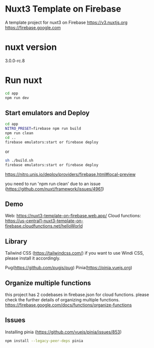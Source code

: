 # Nuxt3 Template on Firebase
A template project for nuxt3 on Firebase
https://v3.nuxtjs.org
https://firebase.google.com

# nuxt version
3.0.0-rc.8

# Run nuxt
```bash
cd app
npm run dev
```

## Start emulators and Deploy
```bash
cd app
NITRO_PRESET=firebase npm run build
npm run clean
cd ..
firebase emulators:start or firebase deploy
```
or
```bash
sh ./build.sh
firebase emulators:start or firebase deploy
```

https://nitro.unjs.io/deploy/providers/firebase.html#local-preview

you need to run 'npm run clean' due to an issue (https://github.com/nuxt/framework/issues/4961)

## Demo
Web: https://nuxt3-template-on-firebase.web.app/
Cloud functions: https://us-central1-nuxt3-template-on-firebase.cloudfunctions.net/helloWorld

## Library
Tailwind CSS (https://tailwindcss.com/)
if you want to use Windi CSS, please install it accordingly.

Pug(https://github.com/pugjs/pug)
Pinia(https://pinia.vuejs.org)


## Organize multiple functions
this project has 2 codebases in firebase.json for cloud functions. please check the further details of organizing multiple functions.
https://firebase.google.com/docs/functions/organize-functions

## Issues

Installing pinia (https://github.com/vuejs/pinia/issues/853)
```bash
npm install --legacy-peer-deps pinia
```
